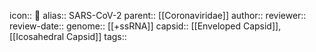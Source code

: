icon:: 🦠
alias:: SARS-CoV-2
parent:: [[Coronaviridae]] 
author::
reviewer::
review-date::
genome:: [[+ssRNA]] 
capsid:: [[Enveloped Capsid]], [[Icosahedral Capsid]] 
tags::
